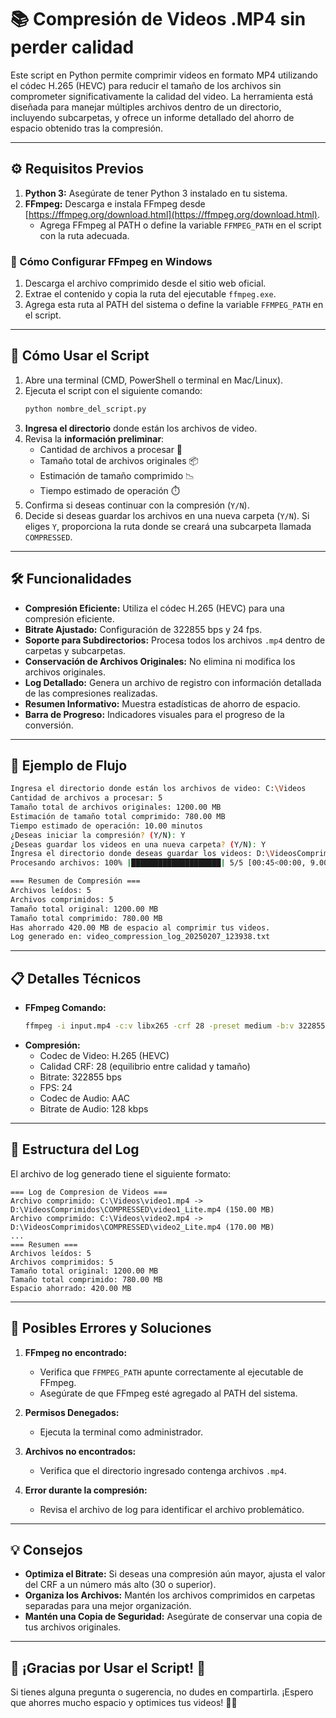 # 📚 Compresión de Videos .MP4 sin perder calidad

Este script en Python permite comprimir videos en formato MP4 utilizando el códec H.265 (HEVC) para reducir el tamaño de los archivos sin comprometer significativamente la calidad del video. La herramienta está diseñada para manejar múltiples archivos dentro de un directorio, incluyendo subcarpetas, y ofrece un informe detallado del ahorro de espacio obtenido tras la compresión.

---

## ⚙️ Requisitos Previos

1. **Python 3:** Asegúrate de tener Python 3 instalado en tu sistema.
2. **FFmpeg:** Descarga e instala FFmpeg desde [https://ffmpeg.org/download.html](https://ffmpeg.org/download.html).
   - Agrega FFmpeg al PATH o define la variable `FFMPEG_PATH` en el script con la ruta adecuada.

### 🏁 Cómo Configurar FFmpeg en Windows
1. Descarga el archivo comprimido desde el sitio web oficial.
2. Extrae el contenido y copia la ruta del ejecutable `ffmpeg.exe`.
3. Agrega esta ruta al PATH del sistema o define la variable `FFMPEG_PATH` en el script.

---

## 🚀 Cómo Usar el Script

1. Abre una terminal (CMD, PowerShell o terminal en Mac/Linux).
2. Ejecuta el script con el siguiente comando:
   ```bash
   python nombre_del_script.py
   ```
3. **Ingresa el directorio** donde están los archivos de video.
4. Revisa la **información preliminar**:
   - Cantidad de archivos a procesar 🎥
   - Tamaño total de archivos originales 📦
   - Estimación de tamaño comprimido 📉
   - Tiempo estimado de operación ⏱️
5. Confirma si deseas continuar con la compresión (`Y/N`).
6. Decide si deseas guardar los archivos en una nueva carpeta (`Y/N`). Si eliges `Y`, proporciona la ruta donde se creará una subcarpeta llamada `COMPRESSED`.

---

## 🛠️ Funcionalidades

- **Compresión Eficiente:** Utiliza el códec H.265 (HEVC) para una compresión eficiente.
- **Bitrate Ajustado:** Configuración de 322855 bps y 24 fps.
- **Soporte para Subdirectorios:** Procesa todos los archivos `.mp4` dentro de carpetas y subcarpetas.
- **Conservación de Archivos Originales:** No elimina ni modifica los archivos originales.
- **Log Detallado:** Genera un archivo de registro con información detallada de las compresiones realizadas.
- **Resumen Informativo:** Muestra estadísticas de ahorro de espacio.
- **Barra de Progreso:** Indicadores visuales para el progreso de la conversión.

---

## 📄 Ejemplo de Flujo

```bash
Ingresa el directorio donde están los archivos de video: C:\Videos
Cantidad de archivos a procesar: 5
Tamaño total de archivos originales: 1200.00 MB
Estimación de tamaño total comprimido: 780.00 MB
Tiempo estimado de operación: 10.00 minutos
¿Deseas iniciar la compresión? (Y/N): Y
¿Deseas guardar los videos en una nueva carpeta? (Y/N): Y
Ingresa el directorio donde deseas guardar los videos: D:\VideosComprimidos
Procesando archivos: 100% |████████████████████| 5/5 [00:45<00:00, 9.00s/archivo]

=== Resumen de Compresión ===
Archivos leídos: 5
Archivos comprimidos: 5
Tamaño total original: 1200.00 MB
Tamaño total comprimido: 780.00 MB
Has ahorrado 420.00 MB de espacio al comprimir tus videos.
Log generado en: video_compression_log_20250207_123938.txt
```

---

## 📋 Detalles Técnicos

- **FFmpeg Comando:**
  ```bash
  ffmpeg -i input.mp4 -c:v libx265 -crf 28 -preset medium -b:v 322855 -r 24 -c:a aac -b:a 128k output.mp4
  ```
- **Compresión:**
  - Codec de Video: H.265 (HEVC)
  - Calidad CRF: 28 (equilibrio entre calidad y tamaño)
  - Bitrate: 322855 bps
  - FPS: 24
  - Codec de Audio: AAC
  - Bitrate de Audio: 128 kbps

---

## 📝 Estructura del Log
El archivo de log generado tiene el siguiente formato:

```
=== Log de Compresion de Videos ===
Archivo comprimido: C:\Videos\video1.mp4 -> D:\VideosComprimidos\COMPRESSED\video1_Lite.mp4 (150.00 MB)
Archivo comprimido: C:\Videos\video2.mp4 -> D:\VideosComprimidos\COMPRESSED\video2_Lite.mp4 (170.00 MB)
...
=== Resumen ===
Archivos leídos: 5
Archivos comprimidos: 5
Tamaño total original: 1200.00 MB
Tamaño total comprimido: 780.00 MB
Espacio ahorrado: 420.00 MB
```

---

## 🔧 Posibles Errores y Soluciones

1. **FFmpeg no encontrado:**
   - Verifica que `FFMPEG_PATH` apunte correctamente al ejecutable de FFmpeg.
   - Asegúrate de que FFmpeg esté agregado al PATH del sistema.

2. **Permisos Denegados:**
   - Ejecuta la terminal como administrador.

3. **Archivos no encontrados:**
   - Verifica que el directorio ingresado contenga archivos `.mp4`.

4. **Error durante la compresión:**
   - Revisa el archivo de log para identificar el archivo problemático.

---

## 💡 Consejos

- **Optimiza el Bitrate:** Si deseas una compresión aún mayor, ajusta el valor del CRF a un número más alto (30 o superior).
- **Organiza los Archivos:** Mantén los archivos comprimidos en carpetas separadas para una mejor organización.
- **Mantén una Copia de Seguridad:** Asegúrate de conservar una copia de tus archivos originales.

---

## 🌟 ¡Gracias por Usar el Script! 🚀

Si tienes alguna pregunta o sugerencia, no dudes en compartirla. ¡Espero que ahorres mucho espacio y optimices tus videos! 🎥💾
